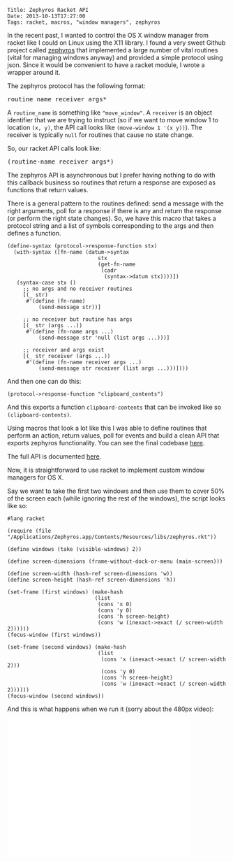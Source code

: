     Title: Zephyros Racket API
    Date: 2013-10-13T17:27:00
    Tags: racket, macros, "window managers", zephyros


In the recent past, I wanted to control the OS X window manager from
racket like I could on Linux using the X11 library. I found a very
sweet Github project called
[zephyros](https://github.com/sdegutis/zephyros/) that implemented a
large number of vital routines (vital for managing windows anyway) and
provided a simple protocol using json. Since it would be convenient to
have a racket module, I wrote a wrapper around it.

<!-- more -->

The zephyros protocol has the following format:

<pre>
routine_name receiver args*
</pre>

A <code>routine_name</code> is something like
<code>"move_window"</code>. A <code>receiver</code> is an object
identifier that we are trying to instruct (so if we want to move
window 1 to location <code>(x, y)</code>, the API call looks like
<code>(move-window 1 '(x y))</code>). The receiver is typically
<code>null</code> for routines that cause no state change.

So, our racket API calls look like:
<pre>
(routine-name receiver args*)
</pre>

The zephyros API is asynchronous but I prefer having nothing to do
with this callback business so routines that return a response are
exposed as functions that return values.

There is a general pattern to the routines defined: send a message
with the right arguments, poll for a response if there is any and
return the response (or perform the right state changes). So, we have
this macro that takes a protocol string and a list of symbols
corresponding to the args and then defines a function.

```racket
(define-syntax (protocol->response-function stx)
  (with-syntax ([fn-name (datum->syntax
                             stx
                             (get-fn-name
                              (cadr
                               (syntax->datum stx))))])
   (syntax-case stx ()
     ;; no args and no receiver routines
     [(_ str)     
      #'(define (fn-name)
          (send-message str))]

     ;; no receiver but routine has args
     [(_ str (args ...))
      #'(define (fn-name args ...)
          (send-message str 'null (list args ...)))]

     ;; receiver and args exist
     [(_ str receiver (args ...))
      #'(define (fn-name receiver args ...)
          (send-message str receiver (list args ...)))])))
```

And then one can do this:

```racket
(protocol->response-function "clipboard_contents")
```

And this exports a function <code>clipboard-contents</code> that can
be invoked like so <code>(clipboard-contents)</code>.

Using macros that look a lot like this I was able to define routines
that perform an action, return values, poll for events and build a
clean API that exports zephyros functionality. You can see the final
codebase [here](https://github.com/shriphani/zephyros/blob/master/libs/zephyros.rkt).

The full API is documented [here](https://github.com/shriphani/zephyros/blob/master/Docs/Racket.md).

Now, it is straightforward to use racket to implement custom window
managers for OS X.

Say we want to take the first two windows and then use them to cover
50% of the screen each (while ignoring the rest of the windows), the
script looks like so:

```racket
#lang racket

(require (file "/Applications/Zephyros.app/Contents/Resources/libs/zephyros.rkt"))

(define windows (take (visible-windows) 2))

(define screen-dimensions (frame-without-dock-or-menu (main-screen)))

(define screen-width (hash-ref screen-dimensions 'w))
(define screen-height (hash-ref screen-dimensions 'h))

(set-frame (first windows) (make-hash
                            (list
                             (cons 'x 0)
                             (cons 'y 0)
                             (cons 'h screen-height)
                             (cons 'w (inexact->exact (/ screen-width 2))))))
(focus-window (first windows))

(set-frame (second windows) (make-hash
                             (list
                              (cons 'x (inexact->exact (/ screen-width 2)))
                              (cons 'y 0)
                              (cons 'h screen-height)
                              (cons 'w (inexact->exact (/ screen-width 2))))))
(focus-window (second windows))
```

And this is what happens when we run it (sorry about the 480px video):<br />
<iframe width="420" height="315" src="//www.youtube.com/embed/6kMmS5I7ISU" frameborder="0" allowfullscreen></iframe>
